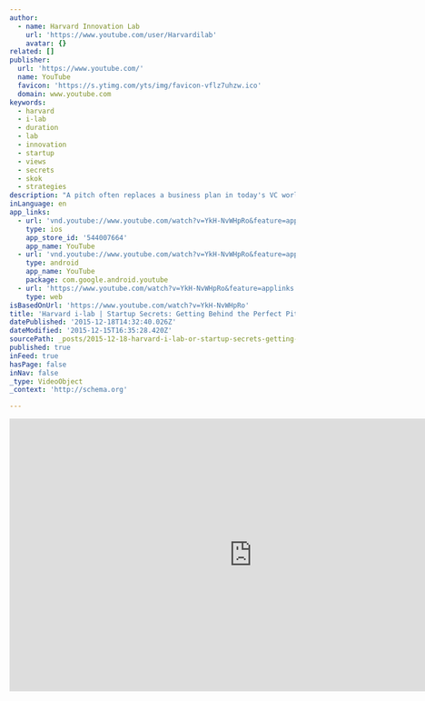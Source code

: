 ```yaml
---
author:
  - name: Harvard Innovation Lab
    url: 'https://www.youtube.com/user/Harvardilab'
    avatar: {}
related: []
publisher:
  url: 'https://www.youtube.com/'
  name: YouTube
  favicon: 'https://s.ytimg.com/yts/img/favicon-vflz7uhzw.ico'
  domain: www.youtube.com
keywords:
  - harvard
  - i-lab
  - duration
  - lab
  - innovation
  - startup
  - views
  - secrets
  - skok
  - strategies
description: "A pitch often replaces a business plan in today's VC world. Learn how to put together the perfect pitch that gets your venture the attention and the funding it deserves. Find out what really matters to investors and use those insights to gain unfair competitive advantage."
inLanguage: en
app_links:
  - url: 'vnd.youtube://www.youtube.com/watch?v=YkH-NvWHpRo&feature=applinks'
    type: ios
    app_store_id: '544007664'
    app_name: YouTube
  - url: 'vnd.youtube://www.youtube.com/watch?v=YkH-NvWHpRo&feature=applinks'
    type: android
    app_name: YouTube
    package: com.google.android.youtube
  - url: 'https://www.youtube.com/watch?v=YkH-NvWHpRo&feature=applinks'
    type: web
isBasedOnUrl: 'https://www.youtube.com/watch?v=YkH-NvWHpRo'
title: 'Harvard i-lab | Startup Secrets: Getting Behind the Perfect Pitch'
datePublished: '2015-12-18T14:32:40.026Z'
dateModified: '2015-12-15T16:35:28.420Z'
sourcePath: _posts/2015-12-18-harvard-i-lab-or-startup-secrets-getting-behind-the-perfect.md
published: true
inFeed: true
hasPage: false
inNav: false
_type: VideoObject
_context: 'http://schema.org'

---
```

<iframe src="https://cdn.embedly.com/widgets/media.html?src=https%3A%2F%2Fwww.youtube.com%2Fembed%2FYkH-NvWHpRo%3Ffeature%3Doembed&amp;url=https%3A%2F%2Fwww.youtube.com%2Fwatch%3Fv%3DYkH-NvWHpRo&amp;image=https%3A%2F%2Fi.ytimg.com%2Fvi%2FYkH-NvWHpRo%2Fhqdefault.jpg&amp;key=b7d04c9b404c499eba89ee7072e1c4f7&amp;type=text%2Fhtml&amp;schema=youtube" width="854" height="480" scrolling="no" frameborder="0" allowfullscreen="allowfullscreen" style=""></iframe>